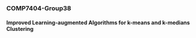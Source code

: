 ###  COMP7404-Group38
#### Improved Learning-augmented Algorithms for k-means and k-medians Clustering

